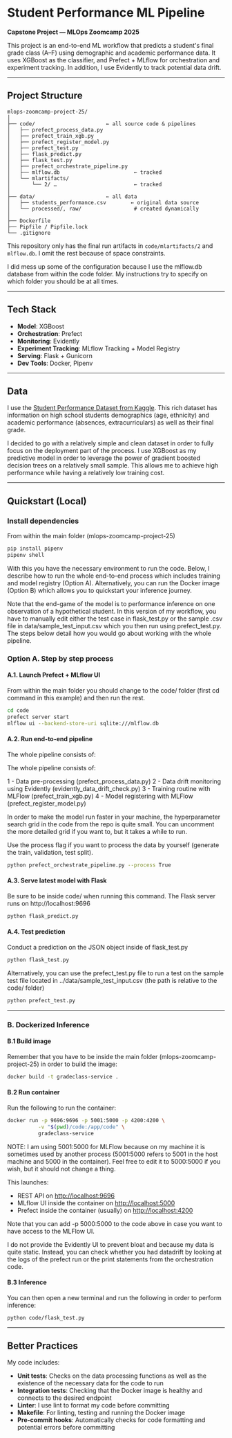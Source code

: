 # Student Performance ML Pipeline

**Capstone Project — MLOps Zoomcamp 2025**

This project is an end-to-end ML workflow that predicts a student's final grade class (A–F) using demographic and academic performance data. It uses XGBoost as the classifier, and Prefect + MLflow for orchestration and experiment tracking. In addition, I use Evidently to track potential data drift.

---

## Project Structure

```
mlops-zoomcamp-project-25/
│
├── code/                       ← all source code & pipelines
│   ├── prefect_process_data.py
│   ├── prefect_train_xgb.py
│   ├── prefect_register_model.py
│   ├── prefect_test.py
│   ├── flask_predict.py
│   ├── flask_test.py
│   ├── prefect_orchestrate_pipeline.py
│   ├── mlflow.db                        ← tracked
│   └── mlartifacts/
│       └── 2/ …                         ← tracked
│
├── data/                       ← all data
│   ├── students_performance.csv        ← original data source
│   └── processed/, raw/                 # created dynamically
│
├── Dockerfile
├── Pipfile / Pipfile.lock
└── .gitignore
```

This repository only has the final run artifacts in `code/mlartifacts/2` and `mlflow.db`. I omit the rest because of space constraints.

I did mess up some of the configuration because I use the mlflow.db database from within the code folder. My instructions try to specify on which folder you should be at all times.

---

## Tech Stack

* **Model**: XGBoost
* **Orchestration**: Prefect
* **Monitoring**: Evidently
* **Experiment Tracking**: MLflow Tracking + Model Registry
* **Serving**: Flask + Gunicorn
* **Dev Tools**: Docker, Pipenv

---

## Data

I use the [Student Performance Dataset from Kaggle](https://www.kaggle.com/datasets/rabieelkharoua/students-performance-dataset). This rich dataset has information on high school students demographics (age, ethnicity) and academic performance (absences, extracurriculars) as well as their final grade.

I decided to go with a relatively simple and clean dataset in order to fully focus on the deployment part of the process. I use XGBoost as my predictive model in order to leverage the power of gradient boosted decision trees on a relatively small sample. This allows me to achieve high performance while having a relatively low training cost.

---

## Quickstart (Local)


### Install dependencies

From within the main folder (mlops-zoomcamp-project-25)

```bash
pip install pipenv
pipenv shell
```

With this you have the necessary environment to run the code. Below, I describe how to run the whole end-to-end process which includes training and model registry (Option A). Alternatively, you can run the Docker image (Option B) which allows you to quickstart your inference journey.

Note that the end-game of the model is to performance inference on one observation of a hypothetical student. In this version of my workflow, you have to manually edit either the test case in flask_test.py or the sample .csv file in data/sample_test_input.csv which you then run using prefect_test.py. The steps below detail how you would go about working with the whole pipeline.

### Option A. Step by step process

#### A.1. Launch Prefect + MLflow UI

From within the main folder you should change to the code/ folder (first cd command in this example) and then run the rest.

```bash
cd code
prefect server start
mlflow ui --backend-store-uri sqlite:///mlflow.db
```

#### A.2. Run end-to-end pipeline

The whole pipeline consists of:


The whole pipeline consists of:

1 - Data pre-processing (prefect_process_data.py)
2 - Data drift monitoring using Evidently (evidently_data_drift_check.py)
3 - Training routine with MLFlow (prefect_train_xgb.py)
4 - Model registering with MLFlow (prefect_register_model.py)

In order to make the model run faster in your machine, the hyperparameter search grid in the code from the repo is quite small. You can uncomment the more detailed grid if you want to, but it takes a while to run.

Use the process flag if you want to process the data by yourself (generate the train, validation, test split).

```bash
python prefect_orchestrate_pipeline.py --process True
```

#### A.3. Serve latest model with Flask

Be sure to be inside code/ when running this command. The Flask server runs on http://localhost:9696

```bash
python flask_predict.py
```

#### A.4. Test prediction

Conduct a prediction on the JSON object inside of flask_test.py

```bash
python flask_test.py
```

Alternatively, you can use the prefect_test.py file to run a test on the sample test file located in ../data/sample_test_input.csv (the path is relative to the code/ folder)

```bash
python prefect_test.py
```

---

### B. Dockerized Inference

#### B.1 Build image

Remember that you have to be inside the main folder (mlops-zoomcamp-project-25) in order to build the image:

```bash
docker build -t gradeclass-service .
```

#### B.2 Run container

Run the following to run the container:

```bash
docker run -p 9696:9696 -p 5001:5000 -p 4200:4200 \
          -v "$(pwd)/code:/app/code" \
          gradeclass-service
```

NOTE: I am using 5001:5000 for MLFlow because on my machine it is sometimes used by another process (5001:5000 refers to 5001 in the host machine and 5000 in the container). Feel free to edit it to 5000:5000 if you wish, but it should not change a thing.

This launches:

* REST API on [http://localhost:9696](http://localhost:9696)
* MLflow UI inside the container on [http://localhost:5000](http://localhost:5000)
* Prefect inside the container (usually) on [http://localhost:4200](http://localhost:4200)

Note that you can add -p 5000:5000 to the code above in case you want to have access to the MLFlow UI.

I do not provide the Evidently UI to prevent bloat and because my data is quite static. Instead, you can check whether you had datadrift by looking at the logs of the prefect run or the print statements from the orchestration code.

#### B.3 Inference

You can then open a new terminal and run the following in order to perform inference:

```bash
python code/flask_test.py
```

---

## Better Practices

My code includes:

- **Unit tests**: Checks on the data processing functions as well as the existence of the necessary data for the code to run
- **Integration tests**: Checking that the Docker image is healthy and connects to the desired endpoint
- **Linter**: I use lint to format my code before committing
- **Makefile**: For linting, testing and running the Docker image
- **Pre-commit hooks**: Automatically checks for code formatting and potential errors before committing 

